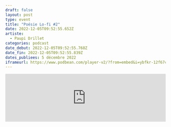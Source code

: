 ```yaml
---
draft: false
layout: post
type: event
title: "Poésie Lo-fi #2"
date: 2022-12-05T09:52:55.652Z
artiste:
  - Paupi Drillet
categories: podcast
date_debut: 2022-12-05T09:52:55.768Z
date_fin: 2022-12-05T09:52:55.839Z
dates_publiees: 5 décembre 2022
iframeurl: https://www.podbean.com/player-v2/?from=embed&i=ybfkr-12f67cf-pb&share=1&download=1&fonts=Arial&skin=1&font-color=auto&rtl=0&logo_link=episode_page&btn-skin=7&size=150
---
```

<iframe title="Poésie Lo-fi #2 - Souad Labbize" allowtransparency="true" style="border: none; min-width: min(100%, 430px);" scrolling="no" data-name="pb-iframe-player" src="https://www.podbean.com/player-v2/?from=embed&i=ybfkr-12f67cf-pb&share=1&download=1&fonts=Arial&skin=1&font-color=auto&rtl=0&logo_link=episode_page&btn-skin=7&size=150" width="100%" height="150"></iframe>
